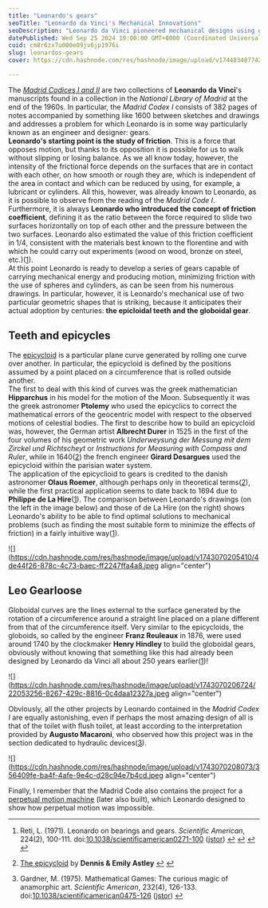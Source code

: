 ```yaml
---
title: "Leonardo's gears"
seoTitle: "Leonardo da Vinci's Mechanical Innovations"
seoDescription: "Leonardo da Vinci pioneered mechanical designs using gears, friction studies, and innovative epicycloids and globoidal curves"
datePublished: Wed Sep 25 2024 19:00:00 GMT+0000 (Coordinated Universal Time)
cuid: cm8r6zx7u000e09jv6jp1976i
slug: leonardos-gears
cover: https://cdn.hashnode.com/res/hashnode/image/upload/v1744834877426/de13e1b6-4327-4976-ac57-9413111d692f.jpeg

---
```


The [*Madrid Codices I and II*](https://en.wikipedia.org/wiki/Codex_Madrid_\(Leonardo\)) are two collections of **Leonardo da Vinci**'s manuscripts found in a collection in the *National Library of Madrid* at the end of the 1960s. In particular, the *Madrid Codex I* consists of 382 pages of notes accompanied by something like 1600 between sketches and drawings and addresses a problem for which Leonardo is in some way particularly known as an engineer and designer: gears.  
**Leonardo's starting point is the study of friction**. This is a force that opposes motion, but thanks to its opposition it is possible for us to walk without slipping or losing balance. As we all know today, however, the intensity of the frictional force depends on the surfaces that are in contact with each other, on how smooth or rough they are, which is independent of the area in contact and which can be reduced by using, for example, a lubricant or cylinders. All this, however, was already known to Leonardo, as it is possible to observe from the reading of the *Madrid Code I*. Furthermore, it is always **Leonardo who introduced the concept of friction coefficient**, defining it as the ratio between the force required to slide two surfaces horizontally on top of each other and the pressure between the two surfaces. Leonardo also estimated the value of this friction coefficient in 1/4, consistent with the materials best known to the florentine and with which he could carry out experiments (wood on wood, bronze on steel, etc.)([1](#fn1)).  
At this point Leonardo is ready to develop a series of gears capable of carrying mechanical energy and producing motion, minimizing friction with the use of spheres and cylinders, as can be seen from his numerous drawings. In particular, however, it is Leonardo's mechanical use of two particular geometric shapes that is striking, because it anticipates their actual adoption by centuries: **the epicloidal teeth and the globoidal gear**.

## Teeth and epicycles

The [epicycloid](https://en.wikipedia.org/wiki/Epicycloid) is a particular plane curve generated by rolling one curve over another. In particular, the epicycloid is defined by the positions assumed by a point placed on a circumference that is rolled outside another.  
The first to deal with this kind of curves was the greek mathematician **Hipparchus** in his model for the motion of the Moon. Subsequently it was the greek astronomer **Ptolemy** who used the epicyclics to correct the mathematical errors of the geocentric model with respect to the observed motions of celestial bodies. The first to describe how to build an epicycloid was, however, the German artist **Albrecht Durer** in 1525 in the first of the four volumes of his geometric work *Underweysung der Messung mit dem Zirckel und Richtscheyt* or *Instructions for Measuring with Compass and Ruler*, while in 1640([2](#fn2)) the french engineer **Girard Desargues** used the epicycloid within the parisian water system.  
The application of the epicyclioid to gears is credited to the danish astronomer **Olaus Roemer**, although perhaps only in theoretical terms([2](#fn2)), while the first practical application seems to date back to 1694 due to **Philippe de La Hire**([1](#fn1)). The comparison between Leonardo's drawings (on the left in the image below) and those of de La Hire (on the right) shows Leonardo's ability to be able to find optimal solutions to mechanical problems (such as finding the most suitable form to minimize the effects of friction) in a fairly intuitive way([1](#fn1)).

![](https://cdn.hashnode.com/res/hashnode/image/upload/v1743070205410/4de44f26-878c-4c73-baec-ff2247ffa4a8.jpeg align="center")

## Leo Gearloose

Globoidal curves are the lines external to the surface generated by the rotation of a circumference around a straight line placed on a plane different from that of the circumference itself. Very similar to the epicycloids, the globoids, so called by the engineer **Franz Reuleaux** in 1876, were used around 1740 by the clockmaker **Henry Hindley** to build the globoidal gears, obviously without knowing that something like this had already been designed by Leonardo da Vinci all about 250 years earlier([1](#fn1))!

![](https://cdn.hashnode.com/res/hashnode/image/upload/v1743070206724/22053256-8267-429c-8816-0c4daa12327a.jpeg align="center")

Obviously, all the other projects by Leonardo contained in the *Madrid Codex I* are equally astonishing, even if perhaps the most amazing design of all is that of the toilet with flush toilet, at least according to the interpretation provided by **Augusto Macaroni**, who observed how this project was in the section dedicated to hydraulic devices([3](#fn3)).

![](https://cdn.hashnode.com/res/hashnode/image/upload/v1743070208073/356409fe-ba4f-4afe-9e4c-d28c94e7b4cd.jpeg align="center")

Finally, I remember that the Madrid Code also contains the project for a [perpetual motion machine](http://docmadhattan.fieldofscience.com/2019/10/perpetual-motion.html) (later also built), which Leonardo designed to show how perpetual motion was impossible.

---

1. Reti, L. (1971). Leonardo on bearings and gears. *Scientific American*, 224(2), 100-111. doi:[10.1038/scientificamerican0271-100](https://doi.org/10.1038/scientificamerican0271-100) ([jstor](https://www.jstor.org/stable/24927729)) [↩︎](#fnref1) [↩︎](#fnref1:1) [↩︎](#fnref1:2) [↩︎](#fnref1:3)
    
2. [The epicycloid](https://mse.redwoods.edu/darnold/math50c/CalcProj/sp05/astley/EpicycloidReport.htm) by **Dennis & Emily Astley** [↩︎](#fnref2) [↩︎](#fnref2:1)
    
3. Gardner, M. (1975). Mathematical Games: The curious magic of anamorphic art. *Scientific American*, 232(4), 126-133. doi:[10.1038/scientificamerican0475-126](https://doi.org/10.1038/scientificamerican0475-126) ([jstor](https://www.jstor.org/stable/24949779)) [↩︎](#fnref3)